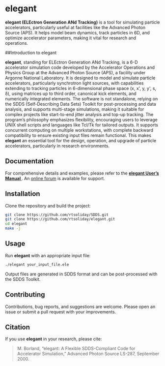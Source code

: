 # elegant

**elegant (ELEctron Generation ANd Tracking)** is a tool for simulating particle accelerators, particularly useful at facilities like the Advanced Photon Source (APS). It helps model beam dynamics, track particles in 6D, and optimize accelerator parameters, making it vital for research and operations.

##Introduction to elegant

**elegant**, standing for ELEctron Generation ANd Tracking, is a 6-D accelerator simulation code developed by the Accelerator Operations and Physics Group at the Advanced Photon Source (APS), a facility under Argonne National Laboratory. It is designed to model and simulate particle accelerators, particularly synchrotron light sources, with capabilities extending to tracking particles in 6-dimensional phase space (x, x', y, y', s, δ), using matrices up to third order, canonical kick elements, and numerically integrated elements. The software is not standalone, relying on the SDDS (Self-Describing Data Sets) Toolkit for post-processing and data analysis, and supports multi-stage simulations, making it suitable for complex projects like start-to-end jitter analysis and top-up tracking.
The program’s philosophy emphasizes flexibility, encouraging users to leverage UNIX shell scripts and languages like Tcl/Tk for tailored outputs. It supports concurrent computing on multiple workstations, with complete backward compatibility to ensure existing input files remain functional. This makes **elegant** an essential tool for the design, operation, and upgrade of particle accelerators, particularly in research environments.

## Documentation

For comprehensive details and examples, please refer to the **[elegant User’s Manual ](https://ops.aps.anl.gov/manuals/elegant_latest/elegant.pdf)**.
An [online forum](https://www3.aps.anl.gov/forums/elegant) is available for support.

## Installation

Clone the repository and build the project:

```bash
git clone https://github.com/rtsoliday/SDDS.git
git clone https://github.com/rtsoliday/elegant.git
cd elegant
make -j
```

## Usage

Run **elegant** with an appropriate input file:

```bash
./elegant your_input_file.ele
```

Output files are generated in SDDS format and can be post-processed with the SDDS Toolkit.

## Contributing

Contributions, bug reports, and suggestions are welcome. Please open an issue or submit a pull request with your improvements.

## Citation

If you use **elegant** in your research, please cite:

> M. Borland, “elegant: A Flexible SDDS-Compliant Code for Accelerator Simulation,” Advanced Photon Source LS-287, September 2000.

